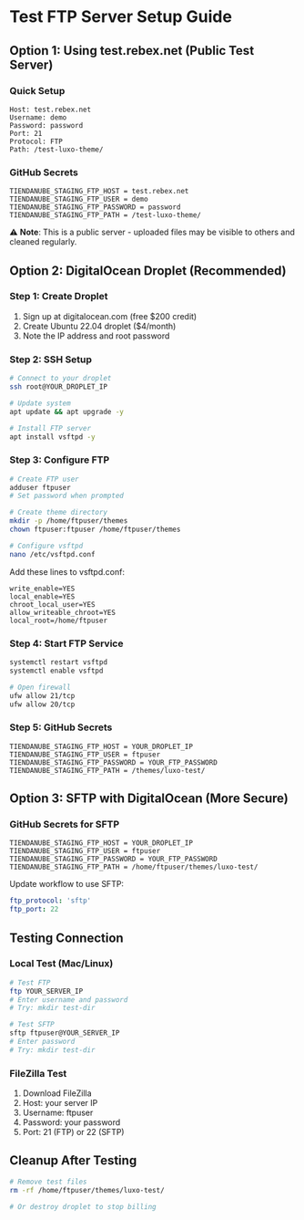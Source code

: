 # Test FTP Server Setup Guide

## Option 1: Using test.rebex.net (Public Test Server)

### Quick Setup
```
Host: test.rebex.net
Username: demo
Password: password
Port: 21
Protocol: FTP
Path: /test-luxo-theme/
```

### GitHub Secrets
```
TIENDANUBE_STAGING_FTP_HOST = test.rebex.net
TIENDANUBE_STAGING_FTP_USER = demo  
TIENDANUBE_STAGING_FTP_PASSWORD = password
TIENDANUBE_STAGING_FTP_PATH = /test-luxo-theme/
```

⚠️ **Note**: This is a public server - uploaded files may be visible to others and cleaned regularly.

## Option 2: DigitalOcean Droplet (Recommended)

### Step 1: Create Droplet
1. Sign up at digitalocean.com (free $200 credit)
2. Create Ubuntu 22.04 droplet ($4/month)
3. Note the IP address and root password

### Step 2: SSH Setup
```bash
# Connect to your droplet
ssh root@YOUR_DROPLET_IP

# Update system
apt update && apt upgrade -y

# Install FTP server
apt install vsftpd -y
```

### Step 3: Configure FTP
```bash
# Create FTP user
adduser ftpuser
# Set password when prompted

# Create theme directory
mkdir -p /home/ftpuser/themes
chown ftpuser:ftpuser /home/ftpuser/themes

# Configure vsftpd
nano /etc/vsftpd.conf
```

Add these lines to vsftpd.conf:
```
write_enable=YES
local_enable=YES
chroot_local_user=YES
allow_writeable_chroot=YES
local_root=/home/ftpuser
```

### Step 4: Start FTP Service
```bash
systemctl restart vsftpd
systemctl enable vsftpd

# Open firewall
ufw allow 21/tcp
ufw allow 20/tcp
```

### Step 5: GitHub Secrets
```
TIENDANUBE_STAGING_FTP_HOST = YOUR_DROPLET_IP
TIENDANUBE_STAGING_FTP_USER = ftpuser
TIENDANUBE_STAGING_FTP_PASSWORD = YOUR_FTP_PASSWORD
TIENDANUBE_STAGING_FTP_PATH = /themes/luxo-test/
```

## Option 3: SFTP with DigitalOcean (More Secure)

### GitHub Secrets for SFTP
```
TIENDANUBE_STAGING_FTP_HOST = YOUR_DROPLET_IP
TIENDANUBE_STAGING_FTP_USER = ftpuser
TIENDANUBE_STAGING_FTP_PASSWORD = YOUR_FTP_PASSWORD  
TIENDANUBE_STAGING_FTP_PATH = /home/ftpuser/themes/luxo-test/
```

Update workflow to use SFTP:
```yaml
ftp_protocol: 'sftp'
ftp_port: 22
```

## Testing Connection

### Local Test (Mac/Linux)
```bash
# Test FTP
ftp YOUR_SERVER_IP
# Enter username and password
# Try: mkdir test-dir

# Test SFTP  
sftp ftpuser@YOUR_SERVER_IP
# Enter password
# Try: mkdir test-dir
```

### FileZilla Test
1. Download FileZilla
2. Host: your server IP
3. Username: ftpuser
4. Password: your password
5. Port: 21 (FTP) or 22 (SFTP)

## Cleanup After Testing
```bash
# Remove test files
rm -rf /home/ftpuser/themes/luxo-test/

# Or destroy droplet to stop billing
```